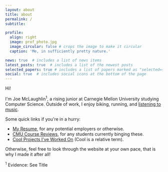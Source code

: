 ```yaml
---
layout: about
title: about
permalink: /
subtitle:

profile:
  align: right
  image: prof_photo.jpg
  image_circular: false # crops the image to make it circular
  caption: 'Me, in sufficiently pretty nature.'

news: true  # includes a list of news items
latest_posts: true  # includes a list of the newest posts
selected_papers: true # includes a list of papers marked as "selected={true}"
social: true  # includes social icons at the bottom of the page
---
```


Hi!

I'm Joe McLaughlin<sup>1</sup>, a rising junior at Carnegie Mellon University studying Computer Science. Outside of work, I enjoy biking, running, and [listening to music](thoughts/music-reviews/). <!--[biking](/biking/), [running](/blog/marathon/), and [listening to music](/music/). -->

Some quick links if you're in a hurry:
- [My Resume](assets/pdf/resume.pdf), for any potential employers or otherwise.
- [CMU Course Reviews](/cmu-course-reviews/), for any students currently binging these.
- [Cool Projects I've Worked On](/projects/) (Cool is a relative term).
<!-- - [My Biking Blog](), for anyone who I haven't bored to death in person about biking already. -->

Otherwise, feel free to look through the website at your own pace, that is why I made it after all!

<sup>1</sup> Evidence: See Title
